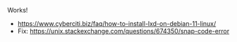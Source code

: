 Works!
- https://www.cyberciti.biz/faq/how-to-install-lxd-on-debian-11-linux/
- Fix: https://unix.stackexchange.com/questions/674350/snap-code-error
